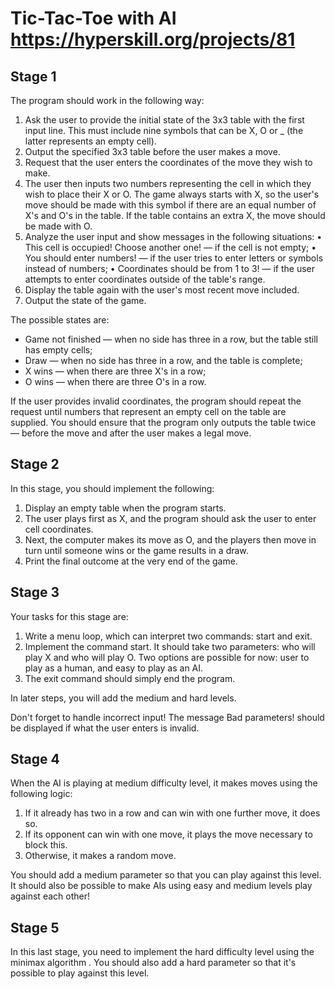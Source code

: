 # Tic-Tac-Toe with AI https://hyperskill.org/projects/81
## Stage 1
The program should work in the following way:
1. Ask the user to provide the initial state of the 3x3 table with the first input line. This must include nine symbols that can be X, O or _ (the latter represents an empty cell).
2. Output the specified 3x3 table before the user makes a move.
3. Request that the user enters the coordinates of the move they wish to make.
4. The user then inputs two numbers representing the cell in which they wish to place their X or O. The game always starts with X, so the user's move should be made with this symbol if there are an equal number of X's and O's in the table. If the table contains an extra X, the move should be made with O.
5. Analyze the user input and show messages in the following situations: • This cell is occupied! Choose another one! — if the cell is not empty; • You should enter numbers! — if the user tries to enter letters or symbols instead of numbers; • Coordinates should be from 1 to 3! — if the user attempts to enter coordinates outside of the table's range.
6. Display the table again with the user's most recent move included.
7. Output the state of the game.

The possible states are:
* Game not finished — when no side has three in a row, but the table still has empty cells;
* Draw — when no side has three in a row, and the table is complete;
* X wins — when there are three X's in a row;
* O wins — when there are three O's in a row.

If the user provides invalid coordinates, the program should repeat the request until numbers that represent an empty cell on the table are supplied. You should ensure that the program only outputs the table twice — before the move and after the user makes a legal move.

## Stage 2
In this stage, you should implement the following:
1. Display an empty table when the program starts.
2. The user plays first as X, and the program should ask the user to enter cell coordinates.
3. Next, the computer makes its move as O, and the players then move in turn until someone wins or the game results in a draw.
4. Print the final outcome at the very end of the game.

## Stage 3
Your tasks for this stage are:
1. Write a menu loop, which can interpret two commands: start and exit.
2. Implement the command start. It should take two parameters: who will play X and who will play O. Two options are possible for now: user to play as a human, and easy to play as an AI.
3. The exit command should simply end the program.

In later steps, you will add the medium and hard levels.

Don't forget to handle incorrect input! The message Bad parameters! should be displayed if what the user enters is invalid.

## Stage 4
When the AI is playing at medium difficulty level, it makes moves using the following logic:
1. If it already has two in a row and can win with one further move, it does so.
2. If its opponent can win with one move, it plays the move necessary to block this.
3. Otherwise, it makes a random move.

You should add a medium parameter so that you can play against this level. It should also be possible to make AIs using easy and medium levels play against each other!

## Stage 5
In this last stage, you need to implement the hard difficulty level using the minimax algorithm .
You should also add a hard parameter so that it's possible to play against this level.